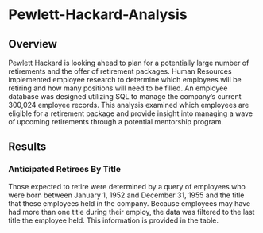 # Pewlett-Hackard-Analysis

## Overview

Pewlett Hackard is looking ahead to plan for a potentially large number of retirements and the offer of retirement packages. Human Resources implemented employee research to determine which employees will be retiring and how many positions will need to be filled. An employee database was designed utilizing SQL to manage the company’s current 300,024 employee records.  This analysis examined which employees are eligible for a retirement package and provide insight into managing a wave of upcoming retirements through a potential mentorship program.

## Results

### Anticipated Retirees By Title

Those expected to retire were determined by a query of employees who were born between January 1, 1952 and December 31, 1955 and the title that these employees held in the company. Because employees may have had more than one title during their employ, the data was filtered to the last title the employee held. This information is provided in the table. 



